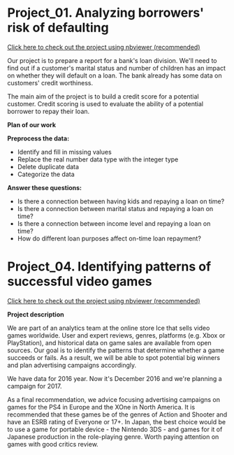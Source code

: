 # Project_01. Analyzing borrowers' risk of defaulting

[Click here to check out the project using nbviewer (recommended)](https://nbviewer.org/github/AtlasmanYevgenii/Practicum100-by-Yandex/blob/dcbb5b1c0c90f1c6b9dd7a8209ef9fd6d6ee2ebe/1.%20Analyzing%20borrowers%E2%80%99%20risk%20of%20defaulting.ipynb#chapter00)

Our project is to prepare a report for a bank's loan division. We'll need to find out if a customer's marital status and number of children has an impact on whether they will default on a loan. The bank already has some data on customers' credit worthiness.

The main aim of the project is to build a credit score for a potential customer. Credit scoring is used to evaluate the ability of a potential borrower to repay their loan.

**Plan of our work**

**Preprocess the data:**
- Identify and fill in missing values
- Replace the real number data type with the integer type
- Delete duplicate data
- Categorize the data

**Answer these questions:**
- Is there a connection between having kids and repaying a loan on time?
- Is there a connection between marital status and repaying a loan on time?
- Is there a connection between income level and repaying a loan on time?
- How do different loan purposes affect on-time loan repayment?


# Project_04. Identifying patterns of successful video games

[Click here to check out the project using nbviewer (recommended)](https://nbviewer.org/github/AtlasmanYevgenii/Practicum100-by-Yandex/blob/main/4.%20Identifying%20patterns%20of%20successful%20games.ipynb)

**Project description**

We are part of an analytics team at the online store Ice that sells video games worldwide. User and expert reviews, genres, platforms (e.g. Xbox or PlayStation), and historical data on game sales are available from open sources. Our goal is to identify the patterns that determine whether a game succeeds or fails. As a result, we will be able to spot potential big winners and plan advertising campaigns accordingly.

We have data for 2016 year. Now it's December 2016 and we're planning a campaign for 2017.

As a final recommendation, we advice focusing advertising campaigns on games for the PS4 in Europe and the XOne in North America. It is recommended that these games be of the genres of Action and Shooter and have an ESRB rating of Everyone or 17+. In Japan, the best choice would be to use a game for portable device - the Nintendo 3DS - and games for it of Japanese production in the role-playing genre. Worth paying attention on games with good critics review.

